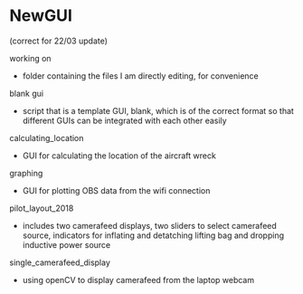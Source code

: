 # NewGUI

(correct for 22/03 update)

working on
- folder containing the files I am directly editing, for convenience

blank gui
- script that is a template GUI, blank, which is of the correct format so
that different GUIs can be integrated with each other easily

calculating_location
- GUI for calculating the location of the aircraft wreck

graphing
- GUI for plotting OBS data from the wifi connection

pilot_layout_2018
- includes two camerafeed displays, two sliders to select camerafeed source, 
indicators for inflating and detatching lifting bag and dropping inductive power
source

single_camerafeed_display
- using openCV to display camerafeed from the laptop webcam